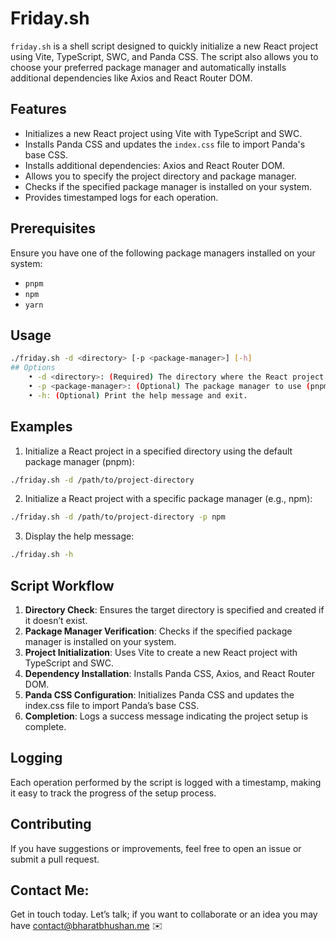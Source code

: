 # Friday.sh

`friday.sh` is a shell script designed to quickly initialize a new React project using Vite, TypeScript, SWC, and Panda CSS. The script also allows you to choose your preferred package manager and automatically installs additional dependencies like Axios and React Router DOM.

## Features

- Initializes a new React project using Vite with TypeScript and SWC.
- Installs Panda CSS and updates the `index.css` file to import Panda's base CSS.
- Installs additional dependencies: Axios and React Router DOM.
- Allows you to specify the project directory and package manager.
- Checks if the specified package manager is installed on your system.
- Provides timestamped logs for each operation.

## Prerequisites

Ensure you have one of the following package managers installed on your system:

- `pnpm`
- `npm`
- `yarn`

## Usage

```bash
./friday.sh -d <directory> [-p <package-manager>] [-h]
## Options
    • -d <directory>: (Required) The directory where the React project will be created.
	• -p <package-manager>: (Optional) The package manager to use (pnpm, npm, yarn). Defaults to pnpm.
	• -h: (Optional) Print the help message and exit.
```

## Examples
1.	Initialize a React project in a specified directory using the default package manager (pnpm):	
```bash
./friday.sh -d /path/to/project-directory
```

2. Initialize a React project with a specific package manager (e.g., npm):
```bash
./friday.sh -d /path/to/project-directory -p npm
```

3. Display the help message:
```bash
./friday.sh -h
```

## Script Workflow
1. **Directory Check**: Ensures the target directory is specified and created if it doesn’t exist.
2.	**Package Manager Verification**: Checks if the specified package manager is installed on your system.
3.	**Project Initialization**: Uses Vite to create a new React project with TypeScript and SWC.
4.	**Dependency Installation**: Installs Panda CSS, Axios, and React Router DOM.
5.	**Panda CSS Configuration**: Initializes Panda CSS and updates the index.css file to import Panda’s base CSS.
6.	**Completion**: Logs a success message indicating the project setup is complete.

## Logging
Each operation performed by the script is logged with a timestamp, making it easy to track the progress of the setup process.

## Contributing
If you have suggestions or improvements, feel free to open an issue or submit a pull request.

## Contact Me:
Get in touch today. Let’s talk; if you want to collaborate or an idea you may have 
contact@bharatbhushan.me ✉️ 